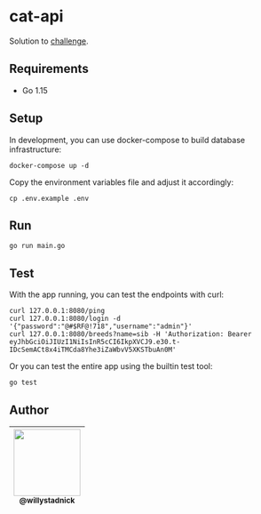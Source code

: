 # cat-api

Solution to [challenge](challenge.pdf).

## Requirements

- Go 1.15

## Setup

In development, you can use docker-compose to build database infrastructure:

```
docker-compose up -d
```

Copy the environment variables file and adjust it accordingly:

```
cp .env.example .env
```

## Run

```
go run main.go
```

## Test

With the app running, you can test the endpoints with curl:

```
curl 127.0.0.1:8080/ping
curl 127.0.0.1:8080/login -d '{"password":"@#$RF@!718","username":"admin"}'
curl 127.0.0.1:8080/breeds?name=sib -H 'Authorization: Bearer eyJhbGciOiJIUzI1NiIsInR5cCI6IkpXVCJ9.e30.t-IDcSemACt8x4iTMCda8Yhe3iZaWbvV5XKSTbuAn0M'
```

Or you can test the entire app using the builtin test tool:

```
go test
```

## Author

| [<img src="https://avatars2.githubusercontent.com/u/1824706?s=120&v=4" width=120><br><sub>@willystadnick</sub>](https://github.com/willystadnick) |
| :---: |
